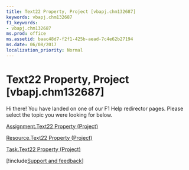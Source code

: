 ```yaml
---
title: Text22 Property, Project [vbapj.chm132687]
keywords: vbapj.chm132687
f1_keywords:
- vbapj.chm132687
ms.prod: office
ms.assetid: baac48d7-f2f1-425b-aead-7c4e62b27194
ms.date: 06/08/2017
localization_priority: Normal
---
```



# Text22 Property, Project [vbapj.chm132687]

Hi there! You have landed on one of our F1 Help redirector pages. Please select the topic you were looking for below.

[Assignment.Text22 Property (Project)](https://msdn.microsoft.com/library/bf9aaf5c-7544-1449-e374-72a368bf6605%28Office.15%29.aspx)

[Resource.Text22 Property (Project)](https://msdn.microsoft.com/library/54de7cf3-ef89-4c6c-1d10-d6f8aa13b2cb%28Office.15%29.aspx)

[Task.Text22 Property (Project)](https://msdn.microsoft.com/library/39d5b5d2-5010-f0c0-7734-64941fc2bd19%28Office.15%29.aspx)

[!include[Support and feedback](~/includes/feedback-boilerplate.md)]